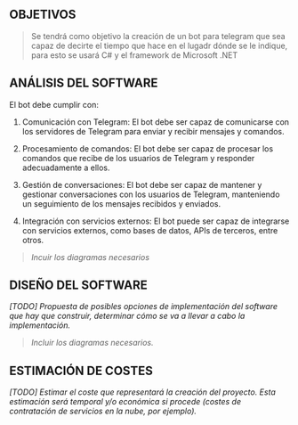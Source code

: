 ## OBJETIVOS

> Se tendrá como objetivo la creación de un bot para telegram que sea capaz de decirte el tiempo que hace
> en el lugadr dónde se le indique, para esto se usará C# y el framework de Microsoft .NET

## ANÁLISIS DEL SOFTWARE

El bot debe cumplir con:

1. Comunicación con Telegram: El bot debe ser capaz de comunicarse con los servidores de Telegram para enviar y recibir mensajes y comandos.

2. Procesamiento de comandos: El bot debe ser capaz de procesar los comandos que recibe de los usuarios de Telegram y responder adecuadamente a ellos.

3. Gestión de conversaciones: El bot debe ser capaz de mantener y gestionar conversaciones con los usuarios de Telegram, manteniendo un seguimiento de los mensajes recibidos y enviados.

4. Integración con servicios externos: El bot puede ser capaz de integrarse con servicios externos, como bases de datos, APIs de terceros, entre otros.

> *Incuir los diagramas necesarios*

## DISEÑO DEL SOFTWARE

*[TODO] Propuesta de posibles opciones de implementación del software que hay que construir, determinar cómo se va a llevar a cabo la implementación.*

>  *Incluir los diagramas necesarios.*

## ESTIMACIÓN DE COSTES

*[TODO] Estimar el coste que representará la creación del proyecto. Esta estimación será temporal y/o económica si procede (costes de contratación de servicios en la nube, por ejemplo).*
